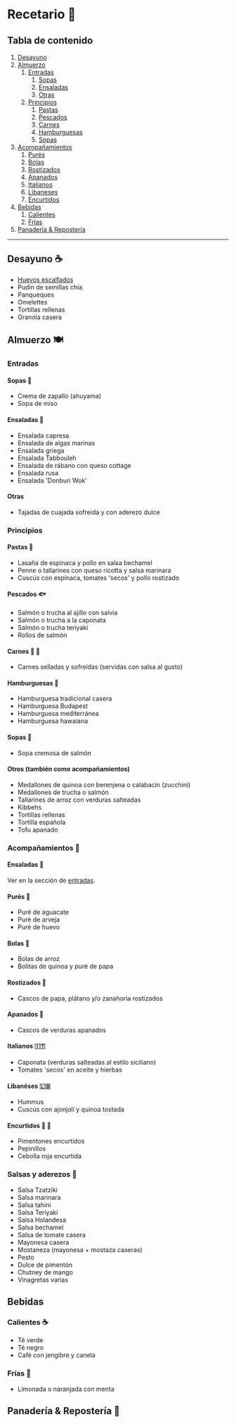 # Recetario 🥘

## Tabla de contenido
1. [Desayuno](#breakfast)
1. [Almuerzo](#lunch)
    1. [Entradas](#starters)
        1. [Sopas](#soups)
        1. [Ensaladas](#salads)
        1. [Otras](#starters-other)
    1. [Principios](#main-dishes)
        1. [Pastas](#pasta)
        1. [Pescados](#fish)
        1. [Carnes](#meats)
        1. [Hamburguesas](#burgers)
        1. [Sopas](#main-dishes-soups)
1. [Acompañamientos](#sides)
    1. [Purés](#sides-purees)
    1. [Bolas](#sides-balls)
    1. [Rostizados](#sides-roasted)
    1. [Apanados](#sides-breaded)
    1. [Italianos](#sides-italian)
    1. [Libaneses](#sides-lebanese)
    1. [Encurtidos](#pickles)
1. [Bebidas](#drinks)
    1. [Calientes](#drinks-hot)
    1. [Frías](#drinks-cold)
1. [Panadería & Repostería](#bakery)
---

## Desayuno ☕️ <a id="breakfast"></a>
* [Huevos escalfados](./docs/breakfast/poached_eggs.md)
* Pudín de semillas chía
* Panqueques
* Omelettes
* Tortillas rellenas
* Granola casera

## Almuerzo 🍽 <a id="lunch"></a>

### Entradas <a id="starters"></a>

#### Sopas 🍲 <a id="soups"></a>
* Crema de zapallo (ahuyama)
* Sopa de miso

#### Ensaladas 🥗 <a id="salads"></a>
* Ensalada capresa
* Ensalada de algas marinas
* Ensalada griega
* Ensalada Tabbouleh
* Ensalada de rábano con queso cottage
* Ensalada rusa
* Ensalada 'Donburi Wok'

#### Otras <a id="starters-other"></a>
* Tajadas de cuajada sofreída y con aderezo dulce

### Principios

#### Pastas 🍝 <a id="pasta"></a>
* Lasaña de espinaca y pollo en salsa bechamel
* Penne o tallarines con queso ricotta y salsa marinara
* Cuscús con espinaca, tomates 'secos' y pollo rostizado

#### Pescados 🐟 <a id="fish"></a>
* Salmón o trucha al ajillo con salvia
* Salmón o trucha a la caponata
* Salmón o trucha teriyaki
* Rollos de salmón

#### Carnes 🥩 🍗 <a id="meats"></a>
* Carnes selladas y sofreídas (servidas con salsa al gusto)
  
#### Hamburguesas 🍔 <a id="burgers"></a>
* Hamburguesa tradicional casera
* Hamburguesa Budapest
* Hamburguesa mediterránea
* Hamburguesa hawaiana

#### Sopas 🍲 <a id="main-dishes-soups"></a>
* Sopa cremosa de salmón

#### Otros (también como acompañamientos) <a id="main-dishes-others"></a>
* Medallones de quinoa con berenjena o calabacín (zucchini)
* Medallones de trucha o salmón
* Tallarines de arroz con verduras salteadas
* Kibbehs
* Tortillas rellenas
* Tortilla española
* Tofu apanado

### Acompañamientos 🥟 <a id="sides"></a>

#### Ensaladas 🥗
Ver en la sección de [entradas](#entradas).

#### Purés 🧈 <a id="sides-purees"></a>
* Puré de aguacate
* Puré de arveja
* Puré de huevo

#### Bolas 🍙 <a id="sides-balls"></a>
* Bolas de arroz
* Bolitas de quinoa y puré de papa

#### Rostizados 🥔 <a id="sides-roasted"></a>
* Cascos de papa, plátano y/o zanahoria rostizados

#### Apanados 🍞 <a id="sides-breaded"></a>
* Cascos de verduras apanados

#### Italianos 🇮🇹 <a id="sides-italian"></a>
* Caponata (verduras salteadas al estilo siciliano)
* Tomates 'secos' en aceite y hierbas

#### Libanéses 🇱🇧 <a id="sides-lebanese"></a>
* Hummus
* Cuscús con ajonjolí y quinoa tostada

#### Encurtidos 🥒 🫙 <a id="sides-pickles"></a>
* Pimentones encurtidos
* Pepinillos
* Cebolla roja encurtida

### Salsas y aderezos 💃 <a id="sauces"></a>

* Salsa Tzatziki
* Salsa marinara
* Salsa tahini
* Salsa Teriyaki
* Salsa Holandesa
* Salsa bechamel
* Salsa de tomate casera
* Mayonesa casera
* Mostaneza (mayonesa + mostaza caseras)
* Pesto
* Dulce de pimentón
* Chutney de mango
* Vinagretas varias

## Bebidas <a id="drinks"></a>
### Calientes ☕️ <a id="drinks-hot"></a>
* Té verde
* Té negro
* Café con jengibre y canela

### Frías 🍹 <a id="drinks-cold"></a>
* Limonada o naranjada con menta

## Panadería & Repostería 🥐 <a id="bakery"></a>


